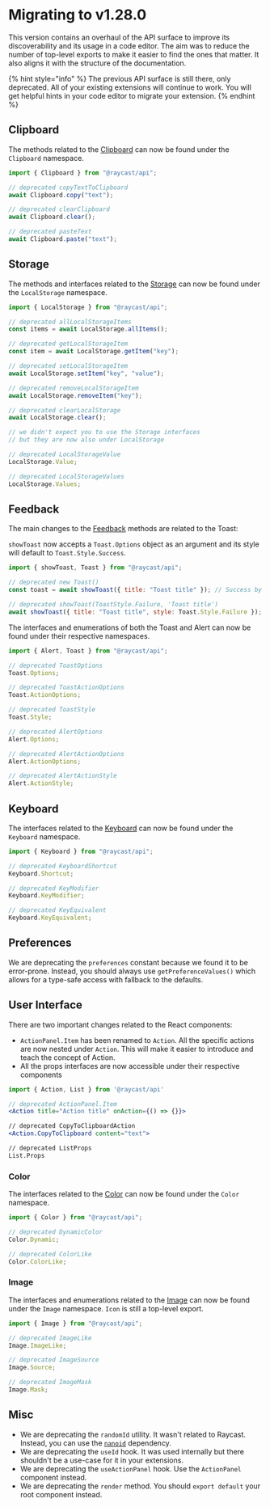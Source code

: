 <!-----------------------------------
 ⚠️⚠️⚠️
 DO NOT UPDATE THIS FILE.
 THIS MARKDOWN FILE HAS BEEN GENERATED FROM https://github.com/raycast/extensions/blob/main/docs/migration/v1.28.0.md.
 PLEASE UPDATE THAT ONE INSTEAD.
 ⚠️⚠️⚠️
------------------------------------>
# Migrating to v1.28.0

This version contains an overhaul of the API surface to improve its discoverability and its usage in a code editor. The aim was to reduce the number of top-level exports to make it easier to find the ones that matter. It also aligns it with the structure of the documentation.

{% hint style="info" %}
The previous API surface is still there, only deprecated. All of your existing extensions will continue to work. You will get helpful hints in your code editor to migrate your extension.
{% endhint %}

## Clipboard

The methods related to the [Clipboard](../api-reference/clipboard.md) can now be found under the `Clipboard` namespace.

```js
import { Clipboard } from "@raycast/api";

// deprecated copyTextToClipboard
await Clipboard.copy("text");

// deprecated clearClipboard
await Clipboard.clear();

// deprecated pasteText
await Clipboard.paste("text");
```

## Storage

The methods and interfaces related to the [Storage](../api-reference/storage.md) can now be found under the `LocalStorage` namespace.

```js
import { LocalStorage } from "@raycast/api";

// deprecated allLocalStorageItems
const items = await LocalStorage.allItems();

// deprecated getLocalStorageItem
const item = await LocalStorage.getItem("key");

// deprecated setLocalStorageItem
await LocalStorage.setItem("key", "value");

// deprecated removeLocalStorageItem
await LocalStorage.removeItem("key");

// deprecated clearLocalStorage
await LocalStorage.clear();

// we didn't expect you to use the Storage interfaces
// but they are now also under LocalStorage

// deprecated LocalStorageValue
LocalStorage.Value;

// deprecated LocalStorageValues
LocalStorage.Values;
```

## Feedback

The main changes to the [Feedback](../api-reference/feedback/README.md) methods are related to the Toast:

`showToast` now accepts a `Toast.Options` object as an argument and its style will default to `Toast.Style.Success`.

```js
import { showToast, Toast } from "@raycast/api";

// deprecated new Toast()
const toast = await showToast({ title: "Toast title" }); // Success by default

// deprecated showToast(ToastStyle.Failure, 'Toast title')
await showToast({ title: "Toast title", style: Toast.Style.Failure });
```

The interfaces and enumerations of both the Toast and Alert can now be found under their respective namespaces.

```js
import { Alert, Toast } from "@raycast/api";

// deprecated ToastOptions
Toast.Options;

// deprecated ToastActionOptions
Toast.ActionOptions;

// deprecated ToastStyle
Toast.Style;

// deprecated AlertOptions
Alert.Options;

// deprecated AlertActionOptions
Alert.ActionOptions;

// deprecated AlertActionStyle
Alert.ActionStyle;
```

## Keyboard

The interfaces related to the [Keyboard](../api-reference/keyboard.md) can now be found under the `Keyboard` namespace.

```js
import { Keyboard } from "@raycast/api";

// deprecated KeyboardShortcut
Keyboard.Shortcut;

// deprecated KeyModifier
Keyboard.KeyModifier;

// deprecated KeyEquivalent
Keyboard.KeyEquivalent;
```

## Preferences

We are deprecating the `preferences` constant because we found it to be error-prone. Instead, you should always use `getPreferenceValues()` which allows for a type-safe access with fallback to the defaults.

## User Interface

There are two important changes related to the React components:

- `ActionPanel.Item` has been renamed to `Action`. All the specific actions are now nested under `Action`. This will make it easier to introduce and teach the concept of Action.
- All the props interfaces are now accessible under their respective components

```jsx
import { Action, List } from '@raycast/api'

// deprecated ActionPanel.Item
<Action title="Action title" onAction={() => {}}>

// deprecated CopyToClipboardAction
<Action.CopyToClipboard content="text">

// deprecated ListProps
List.Props
```

### Color

The interfaces related to the [Color](../api-reference/user-interface/colors.md) can now be found under the `Color` namespace.

```js
import { Color } from "@raycast/api";

// deprecated DynamicColor
Color.Dynamic;

// deprecated ColorLike
Color.ColorLike;
```

### Image

The interfaces and enumerations related to the [Image](../api-reference/user-interface/icons-and-images.md) can now be found under the `Image` namespace. `Icon` is still a top-level export.

```js
import { Image } from "@raycast/api";

// deprecated ImageLike
Image.ImageLike;

// deprecated ImageSource
Image.Source;

// deprecated ImageMask
Image.Mask;
```

## Misc

- We are deprecating the `randomId` utility. It wasn't related to Raycast. Instead, you can use the [`nanoid`](https://github.com/ai/nanoid#readme) dependency.
- We are deprecating the `useId` hook. It was used internally but there shouldn't be a use-case for it in your extensions.
- We are deprecating the `useActionPanel` hook. Use the `ActionPanel` component instead.
- We are deprecating the `render` method. You should `export default` your root component instead.
